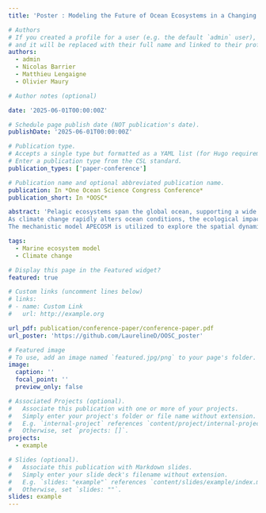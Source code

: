 ```yaml
---
title: 'Poster : Modeling the Future of Ocean Ecosystems in a Changing Climat'

# Authors
# If you created a profile for a user (e.g. the default `admin` user), write the username (folder name) here
# and it will be replaced with their full name and linked to their profile.
authors:
  - admin
  - Nicolas Barrier
  - Matthieu Lengaigne
  - Olivier Maury

# Author notes (optional)

date: '2025-06-01T00:00:00Z'

# Schedule page publish date (NOT publication's date).
publishDate: '2025-06-01T00:00:00Z'

# Publication type.
# Accepts a single type but formatted as a YAML list (for Hugo requirements).
# Enter a publication type from the CSL standard.
publication_types: ['paper-conference']

# Publication name and optional abbreviated publication name.
publication: In *One Ocean Science Congress Conference*
publication_short: In *OOSC*

abstract: 'Pelagic ecosystems span the global ocean, supporting a wide range of species from iconic predators like sharks and rays to essential fishery resources, including offshore species such as tuna and swordfish, as well as smaller coastal fish like anchovies and sardines. Equally vital, though less visible, are mesopelagic organisms, which play a crucial role in carbon export and climate regulation. These ecosystems are marked by distinct vertical layers, horizontal variability, and temporal changes, presenting significant challenges for global-scale modeling. The scarcity of comprehensive, synoptic observations further complicates the calibration and validation of these models.
As climate change rapidly alters ocean conditions, the ecological impacts on pelagic ecosystems are becoming more pronounced, highlighting an urgent need to deepen our understanding of how these ecosystems respond to climate variability and human pressures. While current ecosystem models can predict shifts in the spatial distribution of fish, many uncertainties remain, particularly around the mechanisms driving ecosystem dynamics and the complexity of trophic interactions.
The mechanistic model APECOSM is utilized to explore the spatial dynamics of six generic pelagic communities, from the surface to 1,000 meters depth. This approach helps to uncover how these ecosystems adapt to climate change, identifying key processes such as primary production and temperature fluctuations that influence ecosystem responses. The findings provide valuable insights into the evolution of three-dimensional spatial structuring in pelagic ecosystems, offering a clearer picture of their functioning and resilience in a changing climate.'

tags:
  - Marine ecosystem model
  - Climate change

# Display this page in the Featured widget?
featured: true

# Custom links (uncomment lines below)
# links:
# - name: Custom Link
#   url: http://example.org

url_pdf: publication/conference-paper/conference-paper.pdf
url_poster: 'https://github.com/LaurelineD/OOSC_poster'

# Featured image
# To use, add an image named `featured.jpg/png` to your page's folder.
image:
  caption: ''
  focal_point: ''
  preview_only: false

# Associated Projects (optional).
#   Associate this publication with one or more of your projects.
#   Simply enter your project's folder or file name without extension.
#   E.g. `internal-project` references `content/project/internal-project/index.md`.
#   Otherwise, set `projects: []`.
projects:
  - example

# Slides (optional).
#   Associate this publication with Markdown slides.
#   Simply enter your slide deck's filename without extension.
#   E.g. `slides: "example"` references `content/slides/example/index.md`.
#   Otherwise, set `slides: ""`.
slides: example
---
```

